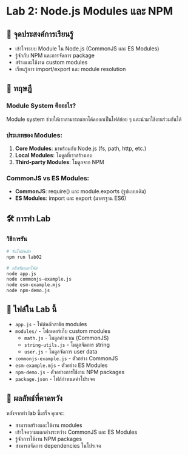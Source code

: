 # Lab 2: Node.js Modules และ NPM

## 🎯 จุดประสงค์การเรียนรู้
- เข้าใจระบบ Module ใน Node.js (CommonJS และ ES Modules)
- รู้จักกับ NPM และการจัดการ package
- สร้างและใช้งาน custom modules
- เรียนรู้การ import/export และ module resolution

## 📖 ทฤษฎี

### Module System คืออะไร?
Module system ช่วยให้เราสามารถแยกโค้ดออกเป็นไฟล์ย่อย ๆ และนำมาใช้งานร่วมกันได้

### ประเภทของ Modules:
1. **Core Modules**: มาพร้อมกับ Node.js (fs, path, http, etc.)
2. **Local Modules**: โมดูลที่เราสร้างเอง
3. **Third-party Modules**: โมดูลจาก NPM

### CommonJS vs ES Modules:
- **CommonJS**: require() และ module.exports (รูปแบบเดิม)
- **ES Modules**: import และ export (มาตรฐาน ES6)

## 🛠️ การทำ Lab

### วิธีการรัน

```bash
# รันไฟล์หลัก
npm run lab02

# หรือรันแยกไฟล์
node app.js
node commonjs-example.js
node esm-example.mjs
node npm-demo.js
```

## 📁 ไฟล์ใน Lab นี้

- `app.js` - ไฟล์หลักสาธิต modules
- `modules/` - โฟลเดอร์เก็บ custom modules
  - `math.js` - โมดูลคำนวณ (CommonJS)
  - `string-utils.js` - โมดูลจัดการ string
  - `user.js` - โมดูลจัดการ user data
- `commonjs-example.js` - ตัวอย่าง CommonJS
- `esm-example.mjs` - ตัวอย่าง ES Modules
- `npm-demo.js` - ตัวอย่างการใช้งาน NPM packages
- `package.json` - ไฟล์กำหนดค่าโปรเจค

## 🎯 ผลลัพธ์ที่คาดหวัง

หลังจากทำ lab นี้เสร็จ คุณจะ:
- สามารถสร้างและใช้งาน modules
- เข้าใจความแตกต่างระหว่าง CommonJS และ ES Modules
- รู้จักการใช้งาน NPM packages
- สามารถจัดการ dependencies ในโปรเจค